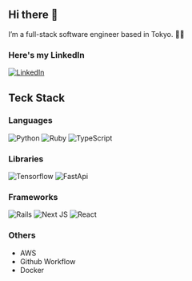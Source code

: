 ## Hi there 👋

I’m a full-stack software engineer based in Tokyo. 🐖🐖

### Here's my LinkedIn
[![LinkedIn](https://img.shields.io/badge/LinkedIn%20-%230A66C2.svg?&style=for-the-badge&logo=LinkedIn&logoColor=FFFFFF)](https://www.linkedin.com/in/hanyang-jiang-4b02461ba/)

## Teck Stack

### Languages
![Python](https://img.shields.io/badge/Python-white?style=for-the-badge&logo=Python)
![Ruby](https://img.shields.io/badge/Ruby-red?style=for-the-badge&logo=Ruby)
![TypeScript](https://img.shields.io/badge/TypeScript-white?style=for-the-badge&logo=Typescript)


### Libraries
![Tensorflow](https://img.shields.io/badge/Tensorflow-white?style=for-the-badge&logo=Tensorflow)
![FastApi](https://img.shields.io/badge/Fastapi-white?style=for-the-badge&logo=FastApi)


### Frameworks

![Rails](https://img.shields.io/badge/Rails-%23f7d47e?style=for-the-badge&logo=rubyonrails&logoColor=red)
![Next JS](https://img.shields.io/badge/Next-black?style=for-the-badge&logo=next.js&logoColor=white)
![React](https://img.shields.io/badge/React-white?style=for-the-badge&logo=react)

### Others
 - AWS
 - Github Workflow
 - Docker
